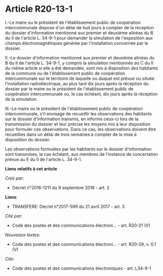 # Article R20-13-1

I.-Le maire ou le président de l'établissement public de coopération intercommunale dispose d'un délai de huit jours à
compter de la réception du dossier d'information mentionné aux premier et deuxième alinéas du B du II de l'article L. 34-9-1
pour demander la simulation de l'exposition aux champs électromagnétiques générée par l'installation concernée par le
dossier. 

II.-Le dossier d'information mentionné aux premier et deuxième alinéas du B du II de l'article L. 34-9-1, y compris la
simulation mentionnée au C du II du même article si elle a été demandée, sont mis à disposition des habitants de la commune
ou de l'établissement public de coopération intercommunale sur le territoire de laquelle ou duquel est prévue ou située
l'installation radioélectrique, au plus tard dix jours après la réception du dossier par le maire ou le président de
l'établissement public de coopération intercommunale ou, le cas échéant, dix jours après la réception de la simulation. 

III.-Le maire ou le président de l'établissement public de coopération intercommunale, s'il envisage de recueillir les
observations des habitants sur le dossier d'information transmis, en informe ceux-ci lors de la transmission du dossier et
leur précise les moyens mis à leur disposition pour formuler ces observations. Dans ce cas, les observations doivent être
recueillies dans un délai de trois semaines à compter de la mise à disposition du dossier. 

Les observations formulées par les habitants sur le dossier d'information sont transmises, le cas échéant, aux membres de
l'instance de concertation prévue au E du II de l'article L. 34-9-1.

**Liens relatifs à cet article**

_Créé par_:

  - Décret n°2016-1211 du 9 septembre 2016 - art. 2

**Liens**:

  - TRANSFERE: Décret n°2017-599 du 21 avril 2017 - art. 3

_Cité par_:

  - Code des postes et des communications électroni... - art. R20-21 (V)

_Nouveaux textes_:

  - Code des postes et des communications électroni... - art. R20-29, v. 0.1 (V)

_Cite_:

  - Code des postes et des communications électroniques - art. L34-9-1

